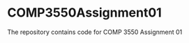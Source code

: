 COMP3550Assignment01
====================

The repository contains code for COMP 3550 Assignment 01
